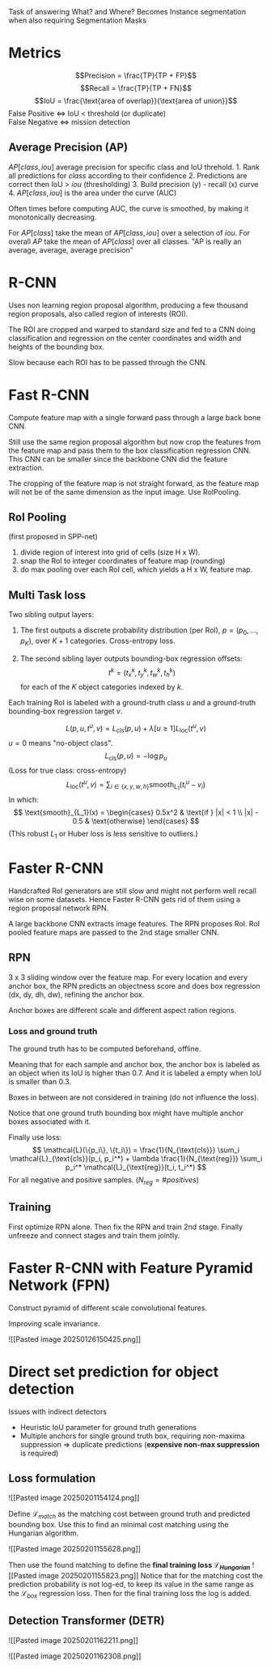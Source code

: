 
Task of answering What? and Where? 
Becomes Instance segmentation when also requiring Segmentation Masks


# Metrics
$$Precision = \frac{TP}{TP + FP}$$
$$Recall = \frac{TP}{TP + FN}$$
$$IoU = \frac{\text{area of overlap}}{\text{area of union}}$$
False Positive $\Leftrightarrow$ IoU < threshold (or duplicate)   
False Negative $\Leftrightarrow$ mission detection 

## Average Precision (AP)

$AP[class, iou]$ average precision for specific class and IoU threhold. 
	1. Rank all predictions for $class$ according to their confidence
	2. Predictions are correct then IoU > $iou$ (thresholding)
	3. Build precision (y) - recall (x) curve
	4.  $AP[class, iou]$ is the area under the curve (AUC)

Often times before computing AUC, the curve is smoothed, by making it monotonically decreasing. 

For $AP[class]$ take the mean of $AP[class, iou]$  over a selection of $iou$. 
For overall $AP$ take the mean of $AP[class]$  over all classes. 
"AP is really an average, average, average precision"


# R-CNN

Uses non learning region proposal algorithm, producing a few thousand region proposals, also called region of interests (ROI). 

The ROI are cropped and warped to standard size and fed to a CNN doing classification and regression on the center coordinates and width and heights of the bounding box. 

Slow because each ROI has to be passed through the CNN. 

# Fast R-CNN
Compute feature map with a single forward pass through a large back bone CNN. 

Still use the same region proposal algorithm but now crop the features from the feature map and pass them to the box classification regression CNN. This CNN can be smaller since the backbone CNN did the feature extraction. 

The cropping of the feature map is not straight forward, as the feature map will not be of the same dimension as the input image. Use RoIPooling. 

## RoI Pooling
(first proposed in SPP-net) 
1. divide region of interest into grid of cells (size H x W). 
2. snap the RoI to integer coordinates of feature map (rounding)
3. do max pooling over each RoI cell, which yields a H x W, feature map.  


## Multi Task loss
Two sibling output layers:  

1. The first outputs a discrete probability distribution (per RoI), $p = (p_0, \ldots, p_K)$, over $K + 1$ categories. Cross-entropy loss.  

2. The second sibling layer outputs bounding-box regression offsets:  
   $$
   t^k = (t^k_x, t^k_y, t^k_w, t^k_h)
   $$
   for each of the $K$ object categories indexed by $k$.  

Each training RoI is labeled with a ground-truth class $u$ and a ground-truth bounding-box regression target $v$.  

$$
L(p, u, t^u, v) = L_{\text{cls}}(p, u) + \lambda [u \geq 1] L_{\text{loc}}(t^u, v)
$$
$u = 0$ means "no-object class".
$$ L_{\text{cls}}(p, u) = -\log p_u $$
(Loss for true class: cross-entropy) $$ L_{\text{loc}}(t^u, v) = \sum_{i \in \{x, y, w, h\}} \text{smooth}_{L_1}(t^u_i - v_i) $$
In which: $$ \text{smooth}_{L_1}(x) = \begin{cases} 0.5x^2 & \text{if } |x| < 1 \\ |x| - 0.5 & \text{otherwise} \end{cases} $$
(This robust $L_1$ or Huber loss is less sensitive to outliers.)

# Faster R-CNN
Handcrafted RoI generators are still slow and might not perform well recall wise on some datasets. Hence Faster R-CNN gets rid of them using a region proposal network RPN. 

A large backbone CNN extracts image features. 
The RPN proposes RoI. 
RoI pooled feature maps are passed to the 2nd stage smaller CNN. 
## RPN
3 x 3 sliding window over the feature map. 
For every location and every anchor box, the RPN predicts an objectness score 
and does box regression (dx, dy, dh, dw), refining the anchor box. 

Anchor boxes are different scale and different aspect ration regions. 

### Loss and ground truth
The ground truth has to be computed beforehand, offline. 

Meaning that for each sample and anchor box, the anchor box is labeled as an object when its IoU is higher than 0.7. And it is labeled a empty when IoU is smaller than 0.3. 

Boxes in between are not considered in training (do not influence the loss). 

Notice that one ground truth bounding box might have multiple anchor boxes associated with it. 

Finally use loss: 
$$
\mathcal{L}(\{p_i\}, \{t_i\}) = \frac{1}{N_{\text{cls}}} \sum_i \mathcal{L}_{\text{cls}}(p_i, p_i^*) + \lambda \frac{1}{N_{\text{reg}}} \sum_i p_i^* \mathcal{L}_{\text{reg}}(t_i, t_i^*)
$$
For all negative and positive samples. ($N_{reg} = \#positives$)  


## Training 
First optimize RPN alone. Then fix the RPN and train 2nd stage. 
Finally unfreeze and connect stages and train them jointly. 


# Faster R-CNN with Feature Pyramid Network (FPN)

Construct pyramid of different scale convolutional features. 

Improving scale invariance. 

![[Pasted image 20250126150425.png]]



# Direct set prediction for object detection
Issues with indirect detectors
* Heuristic IoU parameter for ground truth generations
* Multiple anchors for single ground truth box, requiring non-maxima suppression $\Longrightarrow$ duplicate predictions (**expensive non-max suppression** is required)

## Loss formulation
![[Pasted image 20250201154124.png]]

Define $\mathcal{L}_{match}$ as the matching cost between ground truth and predicted bounding box. 
Use this to find an minimal cost matching using the Hungarian algorithm. 

![[Pasted image 20250201155628.png]]

Then use the found matching to define the **final training loss $\mathcal{L}_{Hungarian}$** 
![[Pasted image 20250201155823.png]]
Notice that for the matching cost the prediction probability is not log-ed, to keep its value in the same range as the $\mathcal{L}_{box}$ regression loss. Then for the final training loss the log is added. 


## Detection Transformer (DETR)

![[Pasted image 20250201162211.png]]

![[Pasted image 20250201162308.png]]
